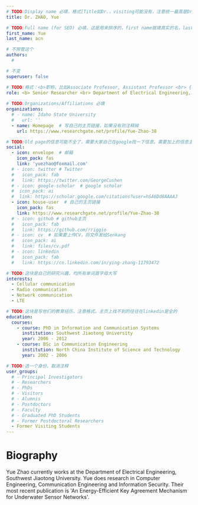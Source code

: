 ```yaml
---
# TODO:Display name 必填，格式[Title如Dr.，visiting可能没有，注意统一最高是Dr. 而不是Prof.] [全大写的Last name][, ][首字母大写的Last name]
title: Dr. ZHAO, Yue

# TODO:Full name (for SEO) 必填，这是用来排序的，first name就填真实的名，last_name一定按照excel填写
first_name: Yue
last_name: acn

# 不用管这个
authors:
  # 

# 不变
superuser: false

# TODO:格式：<b>职称，比如Associate Professor, Assistant Professor <br> {工作单位}, {工作国家:China、USA等}</b>
role: <b> Senior Researcher <br> Department of Electrical Engineering, <br>Southwest Jiaotong University, Chengdu, China</b>
 
# TODO:Organizations/Affiliations 必填
organizations:
  # - name: Idaho State University 
  #   url: ''
  - name: Homepage  # 写自己的主页链接，如果没有则注释掉
    url: https://www.researchgate.net/profile/Yue-Zhao-38

# TODO:Old page的信息可能不全了，需要大家自己在google找一下信息。需要加上的信息主要包含email、google scholar、个人主页、linkedin
social:
  - icon: envelope  # 邮箱
    icon_pack: fas
    link: 'yuezhao@foxmail.com'
  # - icon: twitter # Twitter
  #   icon_pack: fab  
  #   link: https://twitter.com/GeorgeCushen
  # - icon: google-scholar  # google scholar
  #  icon_pack: ai
  #  link: https://scholar.google.com/citations?user=hSA6Dd8AAAAJ
  - icon: house-user  # 自己的主页链接
    icon_pack: fas
    link: https://www.researchgate.net/profile/Yue-Zhao-38
  # - icon: github # github主页
  #   icon_pack: fab   
  #   link: https://github.com/rriggio
  # - icon: cv  # 如果要上传CV，将文件发给Senkang
  #   icon_pack: ai
  #   link: files/cv.pdf
  # - icon: linkedin 
  #   icon_pack: fab
  #   link: https://cn.linkedin.com/in/ying-zhang-11793472

# TODO:这块是自己的研究兴趣，均所有单词首字母大写
interests:
  - Cellular communication
  - Radio communication
  - Network communication
  - LTE

# TODO:这块是写他们的教育经历，注意格式。主页上找不到的往往在linkedin是全的
education:
  courses:
    - course: PhD in Information and Communication Systems
      institution: Southwest Jiaotong University
      year: 2006 - 2012
    - course: BSc in Communication Engineering
      institution: North China Institute of Science and Technology
      year: 2002 - 2006

# TODO:选一个身份，取消注释
user_groups:
  # - Principal Investigators
  # - Researchers
  # - PhDs
  # - Visitors
  # - Alumnis
  # - Postdoctors
  # - Faculty
  # - Graduated PhD Students
  # - Former Postdoctoral Researchers
  - Former Visiting Students
---
```

<!-- TODO:写自己的Biography -->
# Biography
<!-- 这部分不要写他们的PhD招生信息，直接复制他们主页的个人简介。实在没有，在excel备注一下{个人资料缺失}再提交给我 -->
<!-- <p style="text-align:justify">  -->
Yue Zhao currently works at the Department of Electrical Engineering, Southwest Jiaotong University. Yue does research in Computer Engineering, Communication Engineering and Information Security. Their most recent publication is 'An Energy-Efficient Key Agreement Mechanism for Underwater Sensor Networks'.

